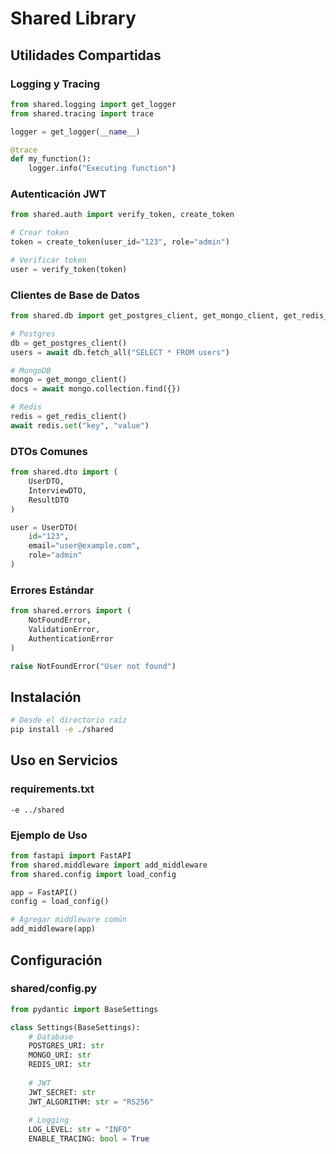 # Shared Library

## Utilidades Compartidas

### Logging y Tracing
```python
from shared.logging import get_logger
from shared.tracing import trace

logger = get_logger(__name__)

@trace
def my_function():
    logger.info("Executing function")
```

### Autenticación JWT
```python
from shared.auth import verify_token, create_token

# Crear token
token = create_token(user_id="123", role="admin")

# Verificar token
user = verify_token(token)
```

### Clientes de Base de Datos
```python
from shared.db import get_postgres_client, get_mongo_client, get_redis_client

# Postgres
db = get_postgres_client()
users = await db.fetch_all("SELECT * FROM users")

# MongoDB
mongo = get_mongo_client()
docs = await mongo.collection.find({})

# Redis
redis = get_redis_client()
await redis.set("key", "value")
```

### DTOs Comunes
```python
from shared.dto import (
    UserDTO,
    InterviewDTO,
    ResultDTO
)

user = UserDTO(
    id="123",
    email="user@example.com",
    role="admin"
)
```

### Errores Estándar
```python
from shared.errors import (
    NotFoundError,
    ValidationError,
    AuthenticationError
)

raise NotFoundError("User not found")
```

## Instalación

```bash
# Desde el directorio raíz
pip install -e ./shared
```

## Uso en Servicios

### requirements.txt
```
-e ../shared
```

### Ejemplo de Uso
```python
from fastapi import FastAPI
from shared.middleware import add_middleware
from shared.config import load_config

app = FastAPI()
config = load_config()

# Agregar middleware común
add_middleware(app)
```

## Configuración

### shared/config.py
```python
from pydantic import BaseSettings

class Settings(BaseSettings):
    # Database
    POSTGRES_URI: str
    MONGO_URI: str
    REDIS_URI: str
    
    # JWT
    JWT_SECRET: str
    JWT_ALGORITHM: str = "RS256"
    
    # Logging
    LOG_LEVEL: str = "INFO"
    ENABLE_TRACING: bool = True
```